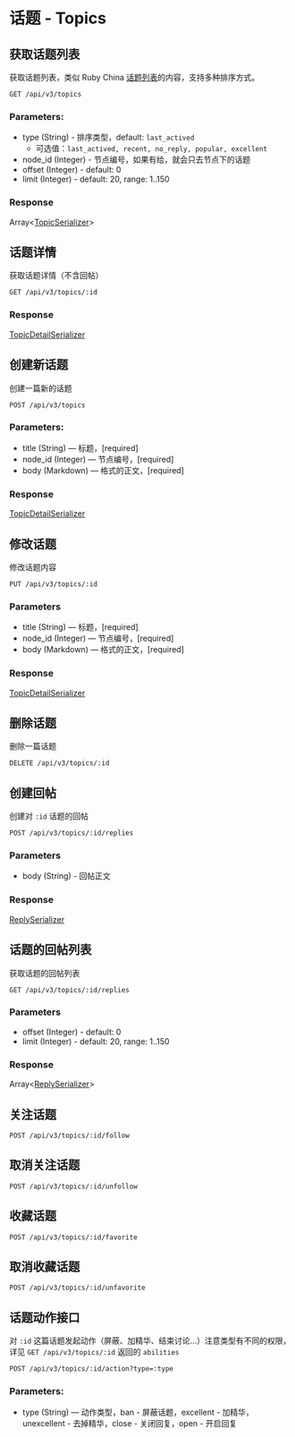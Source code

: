 # 话题 - Topics

## 获取话题列表

获取话题列表，类似 Ruby China [话题列表](https://ruby-china.org/topics)的内容，支持多种排序方式。

```markup
GET /api/v3/topics
```

### Parameters:

* type (String) - 排序类型，default: `last_actived`
    * 可选值：`last_actived, recent, no_reply, popular, excellent`
* node_id (Integer) - 节点编号，如果有给，就会只去节点下的话题
* offset (Integer) - default: 0
* limit (Integer) - default: 20, range: 1..150

### Response

Array<[TopicSerializer](TopicSerializer.md)>

## 话题详情

获取话题详情（不含回帖）

```markup
GET /api/v3/topics/:id
```

### Response

[TopicDetailSerializer](TopicDetailSerializer.md)

## 创建新话题

创建一篇新的话题

```markup
POST /api/v3/topics
```

### Parameters:

* title (String) — 标题，[required]
* node_id (Integer) — 节点编号，[required]
* body (Markdown) — 格式的正文，[required]

### Response

[TopicDetailSerializer](TopicDetailSerializer.md)

## 修改话题

修改话题内容

```markup
PUT /api/v3/topics/:id
```

### Parameters

* title (String) — 标题，[required]
* node_id (Integer) — 节点编号，[required]
* body (Markdown) — 格式的正文，[required]

### Response

[TopicDetailSerializer](TopicDetailSerializer.md)

## 删除话题

删除一篇话题

```markup
DELETE /api/v3/topics/:id
```

## 创建回帖

创建对 `:id` 话题的回帖

```markup
POST /api/v3/topics/:id/replies
```

### Parameters

* body (String) - 回帖正文

### Response

[ReplySerializer](ReplySerializer.md)

## 话题的回帖列表

获取话题的回帖列表

```markup
GET /api/v3/topics/:id/replies
```

### Parameters

* offset (Integer) - default: 0
* limit (Integer) - default: 20, range: 1..150

### Response

Array<[ReplySerializer](ReplySerializer.md)>

## 关注话题

```markup
POST /api/v3/topics/:id/follow
```

## 取消关注话题

```markup
POST /api/v3/topics/:id/unfollow
```

## 收藏话题

```markup
POST /api/v3/topics/:id/favorite
```

## 取消收藏话题

```markup
POST /api/v3/topics/:id/unfavorite
```

## 话题动作接口

对 `:id` 这篇话题发起动作（屏蔽、加精华、结束讨论...）注意类型有不同的权限，详见 `GET /api/v3/topics/:id` 返回的 `abilities`

```
POST /api/v3/topics/:id/action?type=:type
```

### Parameters:

* type (String) — 动作类型，ban - 屏蔽话题，excellent - 加精华，unexcellent - 去掉精华，close - 关闭回复，open - 开启回复




